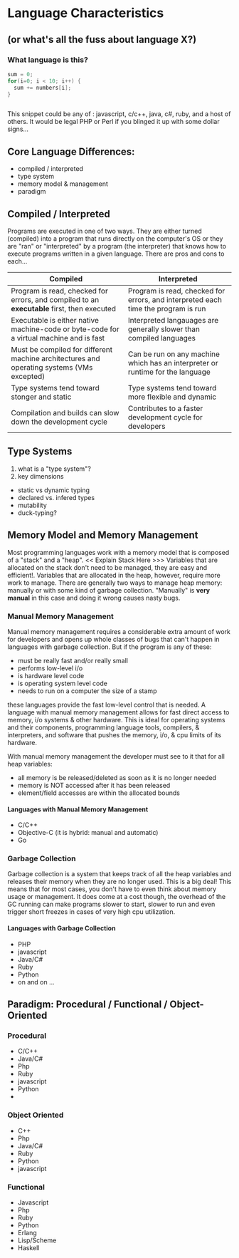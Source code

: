 # Language Characteristics
## (or what's all the fuss about language X?)


### What language is this?
```c
sum = 0;
for(i=0; i < 10; i++) {
  sum += numbers[i];
}



```
This snippet could be any of : javascript, c/c++, java, c#, ruby, and a host of others. It would be legal PHP or Perl if you blinged it up with some dollar signs...



## Core Language Differences:
- compiled / interpreted
- type system
- memory model & management
- paradigm





## Compiled / Interpreted
Programs are executed in one of two ways. They are either turned (compiled) into a program that runs directly on the computer's OS or they are "ran" or "interpreted" by a program (the interpreter) that knows how to execute programs written in a given language. There are pros and cons to each...

Compiled | Interpreted
--- | ---
Program is read, checked for errors, and compiled to an __executable__ first, then executed | Program is read, checked for errors, and interpreted each time the program is run
Executable is either native machine-code or byte-code for a virtual machine and is fast |  Interpreted langauages are generally slower than compiled languages
Must be compiled for different machine architectures and operating systems (VMs excepted) | Can be run on any machine which has an interpreter or runtime for the language
Type systems tend toward stonger and static | Type systems tend toward more flexible and dynamic
Compilation and builds can slow down the development cycle | Contributes to a faster development cycle for developers



## Type Systems
1. what is a "type system"?
1. key dimensions
  - static vs dynamic typing
  - declared vs. infered types
  - mutability
  - duck-typing?
  



## Memory Model and Memory Management
Most programming languages work with a memory model that is composed of a "stack" and a "heap". << Explain Stack Here >>>
Variables that are allocated on the stack don't need to be managed, they are easy and efficient!. Variables that are
allocated in the heap, however, require more work to manage. There are generally two ways to manage heap memory:
manually or with some kind of garbage collection. "Manually" is __very manual__ in this case and doing it wrong causes
nasty bugs.



### Manual Memory Management
Manual memory management requires a considerable extra amount of work for developers and opens up whole classes of
bugs that can't happen in languages with garbage collection. But if the program is any of these:
- must be really fast and/or really small
- performs low-level i/o
- is hardware level code
- is operating system level code
- needs to run on a computer the size of a stamp

these languages provide the fast low-level control that is needed. A language with manual memory management allows
for fast direct access to memory, i/o systems & other hardware. This is ideal for operating systems and their
components, programming language tools, compilers, & interpreters, and software that pushes the memory, i/o, & 
cpu limits of its hardware.

With manual memory management the developer must see to it that for all heap variables:
- all memory is be released/deleted as soon as it is no longer needed
- memory is NOT accessed after it has been released
- element/field accesses are within the allocated bounds

#### Languages with Manual Memory Management
- C/C++
- Objective-C (it is hybrid: manual and automatic)
- Go



### Garbage Collection
Garbage collection is a system that keeps track of all the heap variables and releases their memory when they are no longer used. This is a big deal! This means that for most cases, you don't have to even think about memory usage or management. It does come at a cost though, the overhead of the GC running can make programs slower to start, slower to run and even trigger short freezes in cases of very high cpu utilization.

#### Languages with Garbage Collection
- PHP
- javascript
- Java/C#
- Ruby
- Python
- on and on ...



## Paradigm: Procedural / Functional / Object-Oriented
### Procedural
- C/C++
- Java/C#
- Php
- Ruby
- javascript
- Python
- 

### Object Oriented
- C++
- Php
- Java/C#
- Ruby
- Python
- javascript

### Functional
- Javascript
- Php
- Ruby
- Python
- Erlang
- Lisp/Scheme
- Haskell
  
